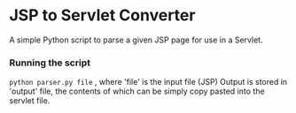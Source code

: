 # JSP to Servlet Converter
A simple Python script to parse a given JSP page for use in a Servlet.


### Running the script

```python parser.py file``` , where 'file' is the input file (JSP)
Output is stored in 'output' file, the contents of which can be simply copy pasted into the servlet file.
